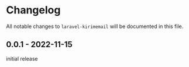 # Changelog

All notable changes to `laravel-kirimemail` will be documented in this file.

## 0.0.1 - 2022-11-15

initial release
